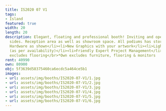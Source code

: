```yaml
---
title: IS2020 07 V1
tags:
- Island
featured: true
width: 20
length: 20
description: Elegant, floating and professional booth! Inviting and open from all
  sides. Reception area as well as showroom space. All podiums has storage underneath.</br></br>Includes:<ul><li>All
  Hardware as shown</li><li>New Graphics with your artwork</li><li>Lights</li><li>Counter</li><li>Furniture*
  (as per availability)</li><li>Friendly Expert Project Management</li></ul></br>Rent
  excludes flooring</br>*Own excludes furniture, flooring & monitors
rent: 40990
own: 80900
obj: 5f3639d58375460ca6ecdc5a464ce5b1
images:
- url: assets/img/booths/IS2020-07-V1/1.jpg
- url: assets/img/booths/IS2020-07-V1/2.jpg
- url: assets/img/booths/IS2020-07-V1/3.jpg
- url: assets/img/booths/IS2020-07-V1/4.jpg
- url: assets/img/booths/IS2020-07-V1/5.jpg
- url: assets/img/booths/IS2020-07-V1/6.jpg
---
```


